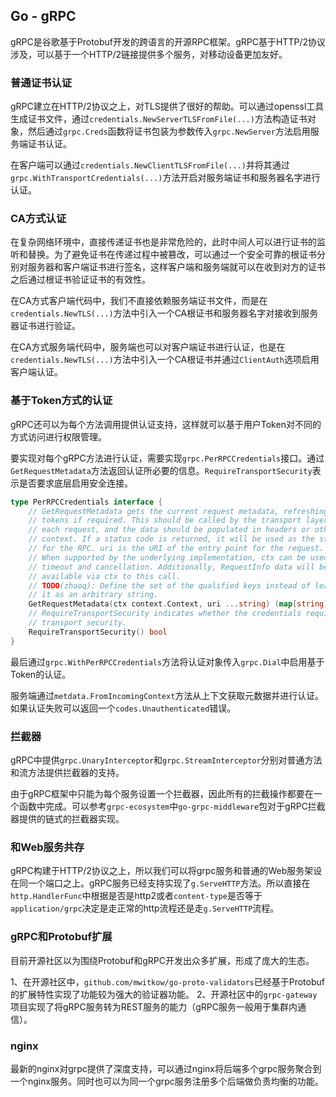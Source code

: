 Go - gRPC
---------

gRPC是谷歌基于Protobuf开发的跨语言的开源RPC框架。gRPC基于HTTP/2协议涉及，可以基于一个HTTP/2链接提供多个服务，对移动设备更加友好。


### 普通证书认证

gRPC建立在HTTP/2协议之上，对TLS提供了很好的帮助。可以通过openssl工具生成证书文件，通过`credentials.NewServerTLSFromFile(...)`方法构造证书对象，然后通过`grpc.Creds`函数将证书包装为参数传入`grpc.NewServer`方法启用服务端证书认证。

在客户端可以通过`credentials.NewClientTLSFromFile(...)`并将其通过`grpc.WithTransportCredentials(...)`方法开启对服务端证书和服务器名字进行认证。


### CA方式认证

在复杂网络环境中，直接传递证书也是非常危险的，此时中间人可以进行证书的监听和替换。为了避免证书在传递过程中被篡改，可以通过一个安全可靠的根证书分别对服务器和客户端证书进行签名，这样客户端和服务端就可以在收到对方的证书之后通过根证书验证证书的有效性。

在CA方式客户端代码中，我们不直接依赖服务端证书文件，而是在`credentials.NewTLS(...)`方法中引入一个CA根证书和服务器名字对接收到服务器证书进行验证。

在CA方式服务端代码中，服务端也可以对客户端证书进行认证，也是在`credentials.NewTLS(...)`方法中引入一个CA根证书并通过`ClientAuth`选项启用客户端认证。


### 基于Token方式的认证

gRPC还可以为每个方法调用提供认证支持，这样就可以基于用户Token对不同的方式访问进行权限管理。

要实现对每个gRPC方法进行认证，需要实现`grpc.PerRPCCredentials`接口。通过`GetRequestMetadata`方法返回认证所必要的信息。`RequireTransportSecurity`表示是否要求底层启用安全连接。
```go
type PerRPCCredentials interface {
	// GetRequestMetadata gets the current request metadata, refreshing
	// tokens if required. This should be called by the transport layer on
	// each request, and the data should be populated in headers or other
	// context. If a status code is returned, it will be used as the status
	// for the RPC. uri is the URI of the entry point for the request.
	// When supported by the underlying implementation, ctx can be used for
	// timeout and cancellation. Additionally, RequestInfo data will be
	// available via ctx to this call.
	// TODO(zhaoq): Define the set of the qualified keys instead of leaving
	// it as an arbitrary string.
	GetRequestMetadata(ctx context.Context, uri ...string) (map[string]string, error)
	// RequireTransportSecurity indicates whether the credentials requires
	// transport security.
	RequireTransportSecurity() bool
}
```
最后通过`grpc.WithPerRPCCredentials`方法将认证对象传入`grpc.Dial`中启用基于Token的认证。

服务端通过`metdata.FromIncomingContext`方法从上下文获取元数据并进行认证。如果认证失败可以返回一个`codes.Unauthenticated`错误。


### 拦截器

gRPC中提供`grpc.UnaryInterceptor`和`grpc.StreamInterceptor`分别对普通方法和流方法提供拦截器的支持。

由于gRPC框架中只能为每个服务设置一个拦截器，因此所有的拦截操作都要在一个函数中完成。可以参考`grpc-ecosystem`中`go-grpc-middleware`包对于gRPC拦截器提供的链式的拦截器实现。


### 和Web服务共存

gRPC构建于HTTP/2协议之上，所以我们可以将grpc服务和普通的Web服务架设在同一个端口之上。gRPC服务已经支持实现了`g.ServeHTTP`方法。所以直接在`http.HandlerFunc`中根据是否是http2或者`content-type`是否等于`application/grpc`决定是走正常的http流程还是走`g.ServeHTTP`流程。


### gRPC和Protobuf扩展

目前开源社区以为围绕Protobuf和gRPC开发出众多扩展，形成了庞大的生态。

1、在开源社区中，`github.com/mwitkow/go-proto-validators`已经基于Protobuf的扩展特性实现了功能较为强大的验证器功能。
2、开源社区中的`grpc-gateway`项目实现了将gRPC服务转为REST服务的能力（gRPC服务一般用于集群内通信）。


### nginx

最新的nginx对grpc提供了深度支持，可以通过nginx将后端多个grpc服务聚合到一个nginx服务。同时也可以为同一个grpc服务注册多个后端做负责均衡的功能。
